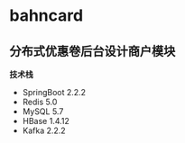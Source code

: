 # bahncard
## 分布式优惠卷后台设计商户模块
**技术栈**
- SpringBoot 2.2.2
- Redis 5.0
- MySQL 5.7
- HBase 1.4.12
- Kafka 2.2.2
